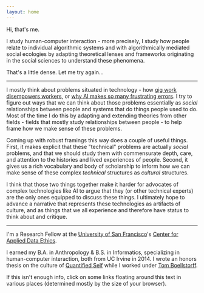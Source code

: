 ```yaml
---
layout: home
---
```


Hi, that's me.

I study human-computer interaction - more precisely, I study how people relate to individual algorithmic systems and with algorithmically mediated social ecologies by adapting theoretical lenses and frameworks originating in the social sciences to understand these phenomena.

That's a little dense. Let me try again...

---

I mostly think about problems situated in technology - how [gig work disempowers workers][gig work], or [why AI makes so many frustrating errors][AI].
I try to figure out ways that we can think about those problems essentially as *social* relationships between people and systems that do things people used to do. Most of the time I do this by adapting and extending theories from other fields - fields that mostly study relationships between people - to help frame how we make sense of these problems.

Coming up with robust framings this way does a couple of useful things.
First, it makes explicit that these "technical" problems are actually *social* problems, and that we should study them with commensurate depth, care, and attention to the histories and lived experiences of people.
Second, it gives us a rich vocabulary and body of scholarship to inform how we can make sense of these complex *technical* structures as *cultural* structures.

I think that those two things together make it harder for advocates of complex technologies like AI to argue that they (or other technical experts) are the only ones equipped to discuss these things.
I ultimately hope to advance a narrative that represents these technologies as artifacts of culture, and as things that we all experience and therefore have status to think about and critique.

---

I'm a Research Fellow at the [University of San Francisco][USF]'s [Center for Applied Data Ethics][CADE].

<!-- I'm a PhD student in Computer Science at Stanford, currently on leave. -->
<!-- [Michael Bernstein][msb] is my advisor. -->

I earned my B.A. in Anthropology & B.S. in Informatics,
specializing in human-computer interaction,
both from UC Irvine in 2014.
I wrote an honors thesis on the culture of [Quantified Self][qsthesis]
while I worked under [Tom Boellstorff][boellstorff].

If this isn't enough info, click on some links floating around this text in various places
(determined mostly by the size of your browser).











[USF]: https://www.usfca.edu/data-institute
  ""
[CADE]: https://www.usfca.edu/data-institute/initiatives/center-applied-data-ethics
  ""
[qsthesis]: /media/papers/quantified_self.pdf
  "Quantified Self thesis (PDF)"
[blog]: /blog/
  "blog"
[boellstorff]: http://faculty.sites.uci.edu/boellstorff/
  "Tom Boellstorff homepage"
[wishlist]: //amzn.com/w/26BOYXJ3IHQKJ
  "book wishlist"
[jure]: http://cs.stanford.edu/people/jure/
  "Jure Leskovec homepage"
[infolab]: http://infolab.stanford.edu/
  "Stanford infolab homepage"
[DJ]: http://web.stanford.edu/~jurafsky/
  "Dan Jurafsky homepage"
[stanfordnlp]: http://nlp.stanford.edu/
  "Stanford NLP group homepage"
[fuselabs]: http://fuse.microsoft.com/
  "FUSE Labs homepage"
[msb]: http://hci.stanford.edu/msb/
  "Michael Bernstein homepage"
[fuseblogpost]: http://blog.fuselabs.org/post/125185306896/worker-centric-labor-markets
  "FUSE Labs blog post about my research"
[PC]: http://platformcoop.net/
  "Platform cooperativism page"
[contact]: /contact
  "Contact page"
[twitter]: https://twitter.com/_alialkhatib
  "Twitter profile page"
[PCTalkPDF]: /media/presentations/PlatformCooperativism.pdf
  "Platform cooperativism talk slides (PDF)"
[PCTalkLaTeX]: /media/presentations/PlatformCooperativism.tex
  "Platform cooperativism talk slides (LaTeX document)"
[PCTalk]: http://livestream.com/internetsociety/platformcoop/videos/104467678
  "Platform cooperativism talk video"
[CHI]: https://chi2017.acm.org
  "CHI 2017 page"
[sla_presentation]: /street
  "Street Level Algorithms presentation page"
[gig work]: /research#crowdwork-piecework
  "Piecework page"
[AI]: /research#street-level-algorithms
  "Street Level Algorithms page"